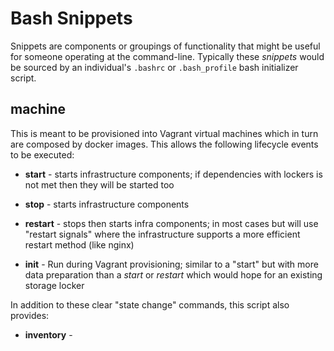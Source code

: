 # Bash Snippets

Snippets are components or groupings of functionality that might be useful for someone operating at the command-line. Typically these *snippets* would be sourced by an individual's `.bashrc` or `.bash_profile` bash initializer script. 

## machine

This is meant to be provisioned into Vagrant virtual machines which in turn are composed by docker images. This allows the following lifecycle events to be executed:

- **start** - starts infrastructure components; if dependencies with lockers is not met then they will be started too
- **stop** - starts infrastructure components
- **restart** - stops then starts infra components; in most cases but will use "restart signals" where the infrastructure supports a more efficient restart method (like nginx)

- **init** - Run during Vagrant provisioning; similar to a "start" but with more data preparation than a *start* or *restart* which would hope for an existing storage locker

In addition to these clear "state change" commands, this script also provides:

- **inventory** - 